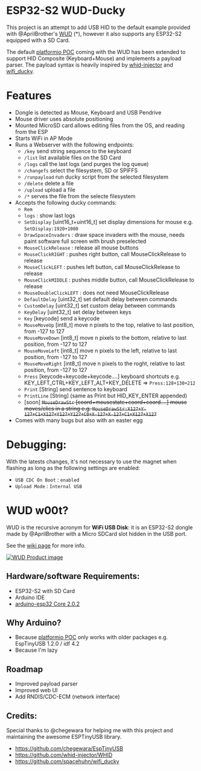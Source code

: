 # ESP32-S2 WUD-Ducky

This project is an attempt to add USB HID to the default example provided with @AprilBrother's [WUD](https://wiki.aprbrother.com/en/wud.html) (*), however it also supports any ESP32-S2 equipped with a SD Card.


The default [platformio POC](https://github.com/volca/wireless_usb_disk) coming with the WUD has been extended to support HID Composite (Keyboard+Mouse) and implements a payload parser.
The payload syntax is heavily inspired by [whid-injector](https://github.com/whid-injector/WHID) and [wifi_ducky](https://github.com/spacehuhn/wifi_ducky).

# Features

 - Dongle is detected as Mouse, Keyboard and USB Pendrive
 - Mouse driver uses absolute positioning
 - Mounted MicroSD card allows editing files from the OS, and reading from the ESP
 - Starts WiFi in AP Mode
 - Runs a Webserver with the following endpoints:
   - `/key` send string sequence to the keyboard
   - `/list` list available files on the SD Card
   - `/logs` call the last logs (and purges the log queue)
   - `/changefs` select the filesystem, SD or SPIFFS
   - `/runpayload` run ducky script from the selected filesystem
   - `/delete` delete a file
   - `/upload` upload a file
   - `/*` serves the file from the selecte filesystem
 - Accepts the following ducky commands:
   - `Rem`
   - `logs` : show last logs
   - `SetDisplay` [uint16_t+uint16_t] set display dimensions for mouse e.g. `SetDisplay:1920+1080`
   - `DrawSpaceInvaders` : draw space invaders with the mouse, needs paint software full screen with brush preselected
   - `MouseClickRelease` : release all mouse buttons
   - `MouseClickRIGHT` : pushes right button, call MouseClickRelease to release
   - `MouseClickLEFT` : pushes left button, call MouseClickRelease to release
   - `MouseClickMIDDLE` : pushes middle button, call MouseClickRelease to release
   - `MouseDoubleClickLEFT` : does not need MouseClickRelease
   - `DefaultDelay` [uint32_t] set default delay between commands
   - `CustomDelay` [uint32_t] set custom delay between commands
   - `KeyDelay` [uint32_t] set delay between keys
   - `Key` [keycode] send a keycode
   - `MouseMoveUp` [int8_t] move n pixels to the top, relative to last position, from -127 to 127
   - `MouseMoveDown` [int8_t] move n pixels to the bottom, relative to last position, from -127 to 127
   - `MouseMoveLeft` [int8_t] move n pixels to the left, relative to last position, from -127 to 127
   - `MouseMoveRight` [int8_t] move n pixels to the roght, relative to last position, from -127 to 127
   - `Press` [keycode+keycode+keycode....] keyboard shortcuts e.g. KEY_LEFT_CTRL+KEY_LEFT_ALT+KEY_DELETE => `Press:128+130+212`
   - `Print` [String] send sentence to keyboard
   - `PrintLine` [String] (same as Print but HID_KEY_ENTER appended)
   - [soon] ~~`MouseDrawStr` [coord+mousestate+coord+coord....] mouse moves/clics in a string e.g. `MouseDrawStr:X127+Y-127+C1+X127+Y127+Y127+C0+X-127+X-127+C1+X127+X127`~~
 - Comes with many bugs but also with an easter egg


# Debugging:

With the latests changes, it's not necessary to use the magnet when flashing as long as the following settings are enabled:

 - `USB CDC On Boot` : `enabled`
 - `Upload Mode` : `Internal USB`



# WUD w00t?

WUD is the recursive acronym for **WiFi USB Disk**: it is an ESP32-S2 dongle made by @AprilBrother with a Micro SDCard slot hidden in the USB port.

See the [wiki page](https://wiki.aprbrother.com/en/wud.html) for more info.


[![WUD Product image](https://user-images.githubusercontent.com/1893754/134933549-c7af84b7-2575-4f5b-87c0-4d1dec573ff4.png)](https://wiki.aprbrother.com/en/wud.html)


## Hardware/software Requirements:

 - ESP32-S2 with SD Card
 - Arduino IDE
 - [arduino-esp32 Core 2.0.2](https://github.com/espressif/arduino-esp32/releases/tag/2.0.2)


## Why Arduino?

 - Because [platformio POC](https://github.com/volca/wireless_usb_disk) only works with older packages e.g. EspTinyUSB 1.2.0 / idf 4.2
 - Because I'm lazy

## Roadmap

 - Improved payload parser
 - Improved web UI
 - Add RNDIS/CDC-ECM (network interface)


## Credits:

Special thanks to @chegewara for helping me with this project and maintaining the awesome ESPTinyUSB library.

 - https://github.com/chegewara/EspTinyUSB
 - https://github.com/whid-injector/WHID
 - https://github.com/spacehuhn/wifi_ducky

